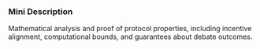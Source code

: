 ### Mini Description

Mathematical analysis and proof of protocol properties, including incentive alignment, computational bounds, and guarantees about debate outcomes.
